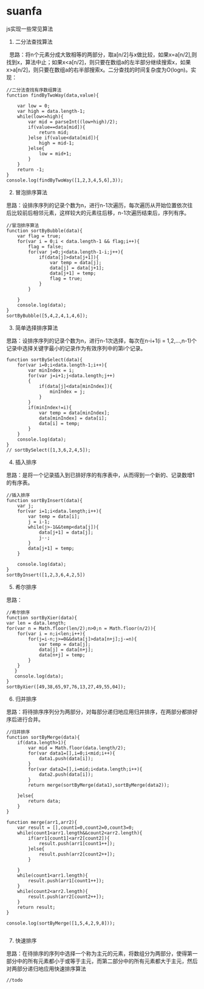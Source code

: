 # suanfa
js实现一些常见算法

1. 二分法查找算法

   思路：将n个元素分成大致相等的两部分，取a[n/2]与x做比较，如果x=a[n/2],则找到x，算法中止；如果x<a[n/2]，则只要在数组a的左半部分继续搜索x，如果x>a[n/2]，则只要在数组a的右半部搜索x。二分查找的时间复杂度为O(logn)。实现：

```
//二分法查找有序数组算法	 
function findByTwoWay(data,value){

	var low = 0;
	var high = data.length-1;
	while(low<=high){
		var mid = parseInt((low+high)/2);	 			
		if(value==data[mid]){
			return mid;
		}else if(value<data[mid]){
			high = mid-1;
		}else{
			low = mid+1;
		}
	}
	return -1;
}
console.log(findByTwoWay([1,2,3,4,5,6],3));
```
2. 冒泡排序算法

思路：设排序序列的记录个数为n，进行n-1次遍历，每次遍历从开始位置依次往后比较前后相邻元素，这样较大的元素往后移，n-1次遍历结束后，序列有序。
```
//冒泡排序算法
function sortByBubble(data){
	var flag = true;
	for(var i = 0;i < data.length-1 && flag;i++){
		flag = false;
		for(var j=0;j<data.length-1-i;j++){
			if(data[j]>data[j+1]){
				var temp = data[j];
				data[j] = data[j+1];
				data[j+1] = temp;
				flag = true;
			}
		}

	}
	console.log(data);
}
sortByBubble([5,4,2,4,1,4,6]);

```
3. 简单选择排序算法

思路：设排序序列的记录个数为n，进行n-1次选择，每次在n-i+1(i = 1,2,...,n-1)个记录中选择关键字最小的记录作为有效序列中的第i个记录。
```
function sortBySelect(data){
	for(var i=0;i<data.length-1;i++){
		var minIndex = i;
		for(var j=i+1;j<data.length;j++)
		{
			if(data[j]<data[minIndex]){
				minIndex = j;
			}
		}
		if(minIndex!=i){
			var temp = data[minIndex];
			data[minIndex] = data[i];
			data[i] = temp;
		}
	}
	console.log(data);
}
// sortBySelect([1,3,6,2,4,5]);
```
4. 插入排序

思路：是将一个记录插入到已排好序的有序表中，从而得到一个新的、记录数增1的有序表。
```
//插入排序
function sortByInsert(data){
	var j;
	for(var i=1;i<data.length;i++){
		var temp = data[i];
		j = i-1;
		while(j>-1&&temp<data[j]){
			data[j+1] = data[j];
			j--;
		}
		data[j+1] = temp;
	}

	console.log(data);
}
sortByInsert([1,2,3,6,4,2,5])
```
5. 希尔排序

思路：
```
//希尔排序
function sortByXier(data){
var len = data.length;
for(var n = Math.floor(len/2);n>0;n = Math.floor(n/2)){
	for(var i = n;i<len;i++){
		for(j=i-n;j>=0&&data[j]>data[n+j];j-=n){
			var temp = data[j];
			data[j] = data[n+j];
			data[n+j] = temp;
		}
	}
   }
   console.log(data);
}
sortByXier([49,38,65,97,76,13,27,49,55,04]);
```
6. 归并排序

思路：将待排序序列分为两部分，对每部分递归地应用归并排序，在两部分都排好序后进行合并。
```
//归并排序
function sortByMerge(data){
	if(data.length>1){
		var mid = Math.floor(data.length/2);
		for(var data1=[],i=0;i<mid;i++){
			data1.push(data[i]);
		}
		for(var data2=[],i=mid;i<data.length;i++){
			data2.push(data[i]);
		}
		return merge(sortByMerge(data1),sortByMerge(data2));

	}else{
		return data;
	}
}

function merge(arr1,arr2){
	var result = [],count1=0,count2=0,count3=0;
	while(count1<arr1.length&&count2<arr2.length){
		if(arr1[count1]<arr2[count2]){
			result.push(arr1[count1++]);
		}else{
			result.push(arr2[count2++]);
		}

	}
	while(count1<arr1.length){
		result.push(arr1[count1++]);
	}
	while(count2<arr2.length){
		result.push(arr2[count2++]);
	}
	return result;
}

console.log(sortByMerge([1,5,4,2,9,8]));


```
7. 快速排序

思路：在待排序的序列中选择一个称为主元的元素，将数组分为两部分，使得第一部分中的所有元素都小于或等于主元，而第二部分中的所有元素都大于主元，然后对两部分递归地应用快速排序算法
```
//todo
```
